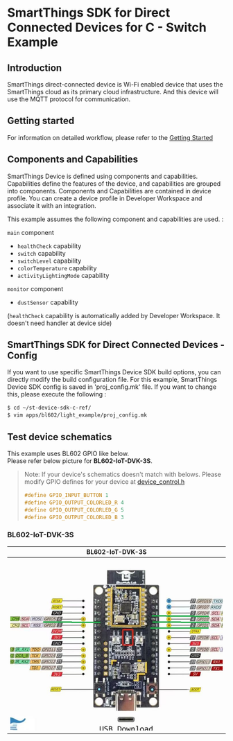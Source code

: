 # SmartThings SDK for Direct Connected Devices for C - Switch Example

## Introduction

SmartThings direct-connected device is Wi-Fi enabled device that uses the SmartThings cloud as its primary cloud infrastructure. And this device will use the MQTT protocol for communication.

## Getting started

For information on detailed workflow, please refer to the [Getting Started](../../../doc/getting_started.md)

## Components and Capabilities

SmartThings Device is defined using components and capabilities. Capabilities define the features of the device, and capabilities are grouped into components.
Components and Capabilities are contained in device profile. You can create a device profile in Developer Workspace and associate it with an integration.

This example assumes the following component and capabilities are used. :  

`main` component  
- `healthCheck` capability  
- `switch` capability  
- `switchLevel` capability  
- `colorTemperature` capability  
- `activityLightingMode` capability  

`monitor` component  
- `dustSensor` capability 

(`healthCheck` capability is automatically added by Developer Workspace. It doesn't need handler at device side)

## SmartThings SDK for Direct Connected Devices - Config
If you want to use specific SmartThings Device SDK build options, you can directly modify the build configuration file. For this example, SmartThings Device SDK config is saved in 'proj_config.mk' file. If you want to change this, please execute the following :
```sh
$ cd ~/st-device-sdk-c-ref/
$ vim apps/bl602/light_example/proj_config.mk
```

## Test device schematics
This example uses BL602 GPIO like below.  
Please refer below picture for __BL602-IoT-DVK-3S__.  
> Note: If your device's schematics doesn't match with belows. 
> Please modify GPIO defines for your device at [device_control.h](main/device_control.h)
> ```c
> #define GPIO_INPUT_BUTTON 1
> #define GPIO_OUTPUT_COLORLED_R 4
> #define GPIO_OUTPUT_COLORLED_G 5
> #define GPIO_OUTPUT_COLORLED_B 3
> ```

### BL602-IoT-DVK-3S  
| BL602-IoT-DVK-3S                                                     |
|-------------------------------------------------------------------|
|![BL602-IoT-DVK-3S](../../../doc/res/Light_Example_BL602_DEVKIT.jpg) |

